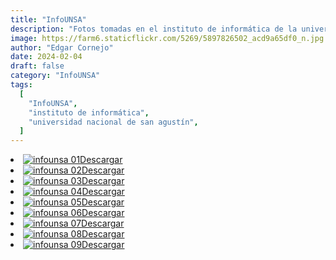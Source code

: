 ```yaml
---
title: "InfoUNSA"
description: "Fotos tomadas en el instituto de informática de la universidad nacional de san Agustin."
image: https://farm6.staticflickr.com/5269/5897826502_acd9a65df0_n.jpg
author: "Edgar Cornejo"
date: 2024-02-04
draft: false
category: "InfoUNSA"
tags:
  [
    "InfoUNSA",
    "instituto de informática",
    "universidad nacional de san agustín",
  ]
---
```


<li><a href="https://farm6.staticflickr.com/5269/5897826502_1ab24b1b8d_o.jpg" download title="Descargar"><img src="https://farm6.staticflickr.com/5269/5897826502_acd9a65df0_n.jpg" loading="lazy" alt="infounsa 01">Descargar</a></li>
<li><a href="https://farm6.staticflickr.com/5306/5897266241_637a920c34_o.jpg" download title="Descargar"><img src="https://farm6.staticflickr.com/5306/5897266241_b1ffe6d205_n.jpg" loading="lazy" alt="infounsa 02">Descargar</a></li>
<li><a href="https://farm7.staticflickr.com/6039/5897272345_28fd97bd02_o.jpg" download title="Descargar"><img src="https://farm7.staticflickr.com/6039/5897272345_4eab27b6e3_n.jpg" loading="lazy" alt="infounsa 03">Descargar</a></li>
<li><a href="https://farm7.staticflickr.com/6001/5897279107_d14b779f68_o.jpg" download title="Descargar"><img src="https://farm7.staticflickr.com/6001/5897279107_2db4e8df14_n.jpg" loading="lazy" alt="infounsa 04">Descargar</a></li>
<li><a href="https://farm6.staticflickr.com/5311/5897286593_07a81df6a0_o.jpg" download title="Descargar"><img src="https://farm6.staticflickr.com/5311/5897286593_0846c104e7_n.jpg" loading="lazy" alt="infounsa 05">Descargar</a></li>
<li><a href="https://farm6.staticflickr.com/5308/5897294323_c480fe088b_o.jpg" download title="Descargar"><img src="https://farm6.staticflickr.com/5308/5897294323_d05d546049_n.jpg" loading="lazy" alt="infounsa 06">Descargar</a></li>
<li><a href="https://farm7.staticflickr.com/6034/5897302467_1a2e9f9663_o.jpg" download title="Descargar"><img src="https://farm7.staticflickr.com/6034/5897302467_774b3faf5d_n.jpg" loading="lazy" alt="infounsa 07">Descargar</a></li>
<li><a href="https://farm7.staticflickr.com/6006/5897875220_0af32235ec_o.jpg" download title="Descargar"><img src="https://farm7.staticflickr.com/6006/5897875220_2350231571_n.jpg" loading="lazy" alt="infounsa 08">Descargar</a></li>
<li><a href="https://farm6.staticflickr.com/5151/5897882372_11c8361cb1_o.jpg" download title="Descargar"><img src="https://farm6.staticflickr.com/5151/5897882372_84e38d263d_n.jpg" loading="lazy" alt="infounsa 09">Descargar</a></li>
